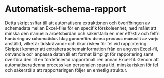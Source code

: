 # Automatisk-schema-rapport
Detta skript syftar till att automatisera extraktionen och överföringen av schemadata mellan Excel-filer för en specifik förskoleenhet, med målet att minska den manuella arbetsbördan och säkerställa en mer effektiv och felfri hantering av schematider. Idag genomförs denna process manuellt av varje anställd, vilket är tidskrävande och ökar risken för fel vid rapportering. Skriptet kommer att extrahera schemainformation från en angiven Excel-fil, omvandla och anpassa datan till ett format lämpligt för rapportering samt överföra den till en fördefinierad rapportmall i en annan Excel-fil. Genom att automatisera denna process kan personalen spara tid, minska risken för fel och säkerställa att rapporteringen följer en enhetlig struktur.

